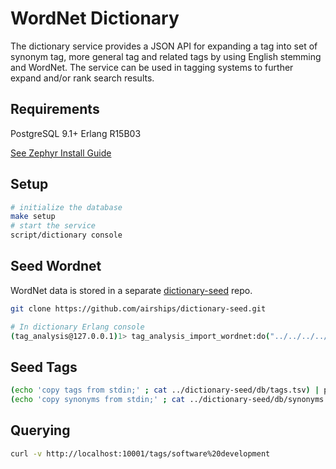 WordNet Dictionary
==================

The dictionary service provides a JSON API for expanding a tag into set of synonym tag, more general tag and related tags by using English stemming and WordNet. The service can be used in tagging systems to further expand and/or rank search results.

## Requirements

PostgreSQL 9.1+
Erlang R15B03

[See Zephyr Install Guide](https://github.com/airships/zephyr/wiki/Install)


## Setup

```bash
# initialize the database
make setup
# start the service
script/dictionary console
```

## Seed Wordnet

WordNet data is stored in a separate [dictionary-seed](https://github.com/airships/dictionary-seed) repo.

```bash
git clone https://github.com/airships/dictionary-seed.git

# In dictionary Erlang console
(tag_analysis@127.0.0.1)1> tag_analysis_import_wordnet:do("../../../../dictionary-seed/wordnet/Thesaurus/Thesaurus_a-z.csv").
```

## Seed Tags

```bash
(echo 'copy tags from stdin;' ; cat ../dictionary-seed/db/tags.tsv) | psql -U airship_dict 
(echo 'copy synonyms from stdin;' ; cat ../dictionary-seed/db/synonyms.tsv) | psql -U airship_dict 
```

## Querying

```bash
curl -v http://localhost:10001/tags/software%20development
```
